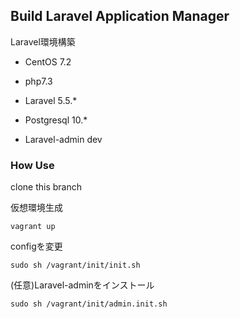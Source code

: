 ## Build Laravel Application Manager
Laravel環境構築
* CentOS 7.2
* php7.3
* Laravel 5.5.*
* Postgresql 10.*

* Laravel-admin dev

### How Use
clone this branch

仮想環境生成

`
vagrant up
`

configを変更

`
sudo sh /vagrant/init/init.sh
`

(任意)Laravel-adminをインストール

`
sudo sh /vagrant/init/admin.init.sh 
`
